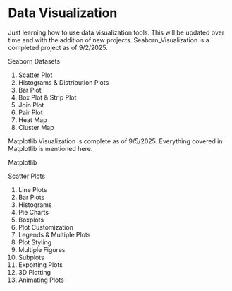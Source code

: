 # Data Visualization
Just learning how to use data visualization tools. 
This will be updated over time and with the addition of new projects.
Seaborn_Visualization is a completed project as of 9/2/2025.

Seaborn Datasets
 1. Scatter Plot
 2. Histograms & Distribution Plots
 3. Bar Plot
 4. Box Plot & Strip Plot
 5. Join Plot
 6. Pair Plot
 7. Heat Map
 8. Cluster Map

Matplotlib Visualization is complete as of 9/5/2025.
Everything covered in Matplotlib is mentioned here.

Matplotlib

Scatter Plots
 1. Line Plots
 2. Bar Plots
 3. Histograms
 4. Pie Charts
 5. Boxplots
 6. Plot Customization
 7. Legends & Multiple Plots
 8. Plot Styling
 9. Multiple Figures
 10. Subplots
 11. Exporting Plots
 12. 3D Plotting
 13. Animating Plots

